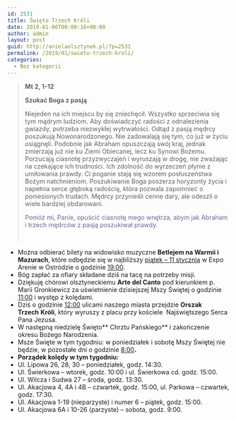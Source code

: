 ```yaml
---
id: 2531
title: Święto Trzech Króli
date: 2019-01-06T00:00:16+00:00
author: admin
layout: post
guid: http://anielaolsztynek.pl/?p=2531
permalink: /2019/01/swieto-trzech-kroli/
categories:
  - Bez kategorii
---
```

> **Mt 2, 1-12**
> 
> **Szukać Boga z pasją**
> 
> Niejeden na ich miejscu by się zniechęcił. Wszystko sprzeciwia się tym mądrym ludziom. Aby doświadczyć radości z odnalezienia gwiazdy, potrzeba niezwykłej wytrwałości. Odtąd z pasją mędrcy poszukują Nowonarodzonego. Nie zadowalają się tym, co już w życiu osiągnęli. Podobnie jak Abraham opuszczają swój kraj, jednak zmierzają już nie ku Ziemi Obiecanej, lecz ku Synowi Bożemu. Porzucają ciasnotę przyzwyczajeń i wyruszają w drogę, nie zważając na czekające ich trudności. Ich zdolność do wyrzeczeń płynie z umiłowania prawdy. Ci poganie stają się wzorem posłuszeństwa Bożym natchnieniom. Poszukiwanie Boga poszerza horyzonty życia i napełnia serce głęboką radością, która pozwala zapomnieć o poniesionych trudach. Mędrcy przynieśli cenne dary, ale odeszli o wiele bardziej obdarowani.
> 
> <span style="color: #666699;">Pomóż mi, Panie, opuścić ciasnotę mego wnętrza, abym jak Abraham i trzech mędrców z pasją poszukiwał prawdy.</span>
> 
> &nbsp;

  * Można odbierać bilety na widowisko muzyczne **Betlejem na Warmii i Mazurach**, które odbędzie się w najbliższy <span style="text-decoration: underline;">piątek &#8211; 11 stycznia</span> w Expo Arenie w Ostródzie o godzinie <span style="text-decoration: underline;">19:00</span>.
  * Bóg zapłać za ofiary składane dziś na tacę na potrzeby misji.
  * Dziękuję chórowi olsztyneckiemu **Arte del Canto** pod kierunkiem p. Marii Gronkiewicz za uświetnienie dzisiejszej Mszy Świętej o godzinie <span style="text-decoration: underline;">11:00</span> i występ z kolędami.
  * Dziś o godzinie <span style="text-decoration: underline;">12:00</span> ulicami naszego miasta przejdzie **Orszak Trzech** **Króli**, który wyruszy z placu przy kościele  Najświętszego Serca Pana Jezusa.
  * W następną niedzielę Święto** Chrztu Pańskiego** i zakończenie okresu Bożego Narodzenia.
  * Msze Święte w tym tygodniu: w poniedziałek i sobotę Mszy Świętej nie będzie, w pozostałe dni o godzinie <span style="text-decoration: underline;">8:00</span><span style="color: #000000;"><b>.</b></span>
  * **Porządek kolędy w tym tygodniu:**
  * Ul. Lipowa 26, 28, 30 – poniedziałek, godz. 14:30.
  * Ul. Świerkowa – wtorek, godz. 10:00 i ul. Świerkowa cd. godz. 15:00.
  * Ul. Wilcza i Sudwa 27 – środa, godz. 13:30.
  * Ul. Akacjowa 4, 4A i 4B – czwartek, godz. 15:00, ul. Parkowa – czwartek, godz. 17:30.
  * Ul. Akacjowa 1-19 (nieparzyste) i numer 6 – piątek, godz. 15:00.
  * Ul. Akacjowa 6A i 10-26 (parzyste) – sobota, godz. 9:00.